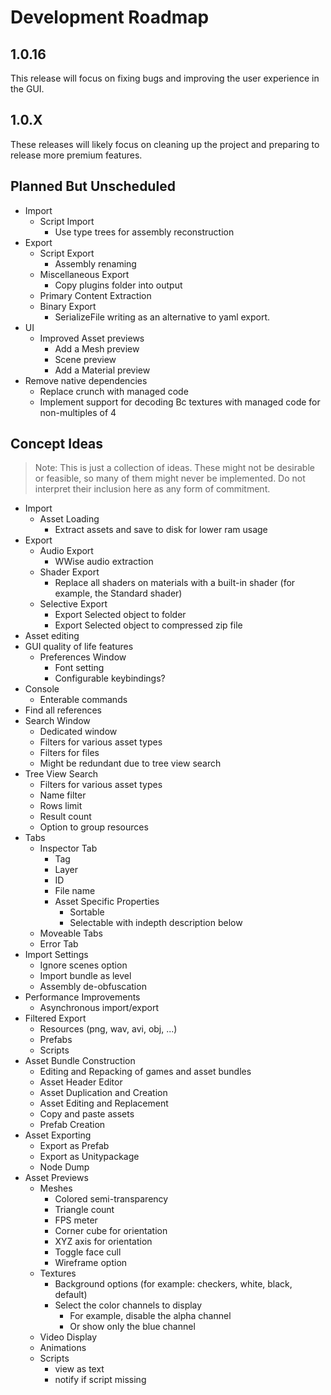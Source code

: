 # Development Roadmap

## 1.0.16
This release will focus on fixing bugs and improving the user experience in the GUI.

## 1.0.X
These releases will likely focus on cleaning up the project and preparing to release more premium features.

## Planned But Unscheduled
* Import
  * Script Import
    * Use type trees for assembly reconstruction
* Export
  * Script Export
    * Assembly renaming
  * Miscellaneous Export
    * Copy plugins folder into output
  * Primary Content Extraction
  * Binary Export
    * SerializeFile writing as an alternative to yaml export.
* UI
  * Improved Asset previews
    * Add a Mesh preview
    * Scene preview
    * Add a Material preview
* Remove native dependencies
  * Replace crunch with managed code
  * Implement support for decoding Bc textures with managed code for non-multiples of 4

## Concept Ideas
> Note: This is just a collection of ideas. These might not be desirable or feasible, so many of them might never be implemented. Do not interpret their inclusion here as any form of commitment.

* Import
  * Asset Loading
    * Extract assets and save to disk for lower ram usage
* Export
  * Audio Export
    * WWise audio extraction
  * Shader Export
    * Replace all shaders on materials with a built-in shader (for example, the Standard shader)
  * Selective Export
    * Export Selected object to folder
    * Export Selected object to compressed zip file
* Asset editing
* GUI quality of life features
  * Preferences Window
    * Font setting
    * Configurable keybindings?
* Console
  * Enterable commands
* Find all references
* Search Window
  * Dedicated window
  * Filters for various asset types
  * Filters for files
  * Might be redundant due to tree view search
* Tree View Search
  * Filters for various asset types
  * Name filter
  * Rows limit
  * Result count
  * Option to group resources
* Tabs
  * Inspector Tab
    * Tag
    * Layer
    * ID
    * File name
    * Asset Specific Properties
      * Sortable
      * Selectable with indepth description below
  * Moveable Tabs
  * Error Tab
* Import Settings
  * Ignore scenes option
  * Import bundle as level
  * Assembly de-obfuscation
* Performance Improvements
  * Asynchronous import/export
* Filtered Export
  * Resources (png, wav, avi, obj, ...)
  * Prefabs
  * Scripts
* Asset Bundle Construction
  * Editing and Repacking of games and asset bundles
  * Asset Header Editor
  * Asset Duplication and Creation
  * Asset Editing and Replacement
  * Copy and paste assets
  * Prefab Creation
* Asset Exporting
  * Export as Prefab
  * Export as Unitypackage
  * Node Dump
* Asset Previews
  * Meshes
    * Colored semi-transparency
    * Triangle count
    * FPS meter
    * Corner cube for orientation
    * XYZ axis for orientation
    * Toggle face cull
    * Wireframe option
  * Textures
    * Background options (for example: checkers, white, black, default)
    * Select the color channels to display
      * For example, disable the alpha channel
      * Or show only the blue channel
  * Video Display
  * Animations
  * Scripts
    * view as text
    * notify if script missing